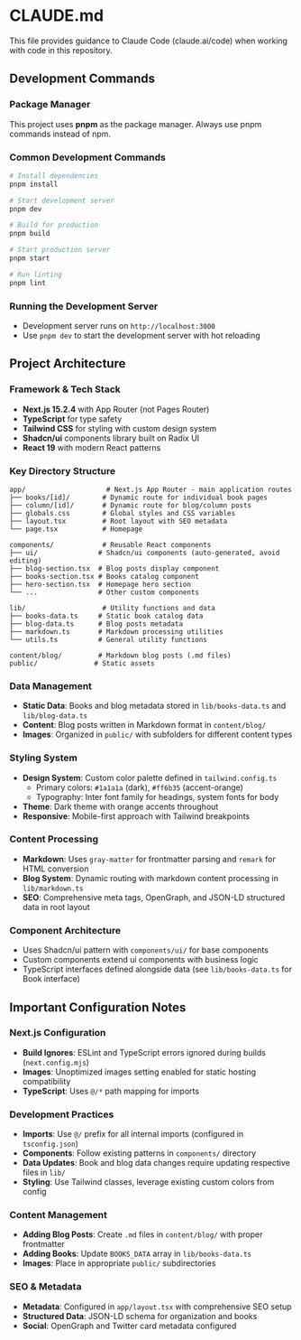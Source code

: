# CLAUDE.md

This file provides guidance to Claude Code (claude.ai/code) when working with code in this repository.

## Development Commands

### Package Manager
This project uses **pnpm** as the package manager. Always use pnpm commands instead of npm.

### Common Development Commands
```bash
# Install dependencies
pnpm install

# Start development server
pnpm dev

# Build for production
pnpm build

# Start production server
pnpm start

# Run linting
pnpm lint
```

### Running the Development Server
- Development server runs on `http://localhost:3000`
- Use `pnpm dev` to start the development server with hot reloading

## Project Architecture

### Framework & Tech Stack
- **Next.js 15.2.4** with App Router (not Pages Router)
- **TypeScript** for type safety
- **Tailwind CSS** for styling with custom design system
- **Shadcn/ui** components library built on Radix UI
- **React 19** with modern React patterns

### Key Directory Structure
```
app/                    # Next.js App Router - main application routes
├── books/[id]/        # Dynamic route for individual book pages
├── column/[id]/       # Dynamic route for blog/column posts
├── globals.css        # Global styles and CSS variables
├── layout.tsx         # Root layout with SEO metadata
└── page.tsx           # Homepage

components/            # Reusable React components
├── ui/               # Shadcn/ui components (auto-generated, avoid editing)
├── blog-section.tsx  # Blog posts display component
├── books-section.tsx # Books catalog component
├── hero-section.tsx  # Homepage hero section
└── ...               # Other custom components

lib/                   # Utility functions and data
├── books-data.ts     # Static book catalog data
├── blog-data.ts      # Blog posts metadata
├── markdown.ts       # Markdown processing utilities
└── utils.ts          # General utility functions

content/blog/         # Markdown blog posts (.md files)
public/              # Static assets
```

### Data Management
- **Static Data**: Books and blog metadata stored in `lib/books-data.ts` and `lib/blog-data.ts`
- **Content**: Blog posts written in Markdown format in `content/blog/`
- **Images**: Organized in `public/` with subfolders for different content types

### Styling System
- **Design System**: Custom color palette defined in `tailwind.config.ts`
  - Primary colors: `#1a1a1a` (dark), `#ff6b35` (accent-orange)
  - Typography: Inter font family for headings, system fonts for body
- **Theme**: Dark theme with orange accents throughout
- **Responsive**: Mobile-first approach with Tailwind breakpoints

### Content Processing
- **Markdown**: Uses `gray-matter` for frontmatter parsing and `remark` for HTML conversion
- **Blog System**: Dynamic routing with markdown content processing in `lib/markdown.ts`
- **SEO**: Comprehensive meta tags, OpenGraph, and JSON-LD structured data in root layout

### Component Architecture
- Uses Shadcn/ui pattern with `components/ui/` for base components
- Custom components extend ui components with business logic
- TypeScript interfaces defined alongside data (see `lib/books-data.ts` for Book interface)

## Important Configuration Notes

### Next.js Configuration
- **Build Ignores**: ESLint and TypeScript errors ignored during builds (`next.config.mjs`)
- **Images**: Unoptimized images setting enabled for static hosting compatibility
- **TypeScript**: Uses `@/*` path mapping for imports

### Development Practices
- **Imports**: Use `@/` prefix for all internal imports (configured in `tsconfig.json`)
- **Components**: Follow existing patterns in `components/` directory
- **Data Updates**: Book and blog data changes require updating respective files in `lib/`
- **Styling**: Use Tailwind classes, leverage existing custom colors from config

### Content Management
- **Adding Blog Posts**: Create `.md` files in `content/blog/` with proper frontmatter
- **Adding Books**: Update `BOOKS_DATA` array in `lib/books-data.ts`
- **Images**: Place in appropriate `public/` subdirectories

### SEO & Metadata
- **Metadata**: Configured in `app/layout.tsx` with comprehensive SEO setup
- **Structured Data**: JSON-LD schema for organization and books
- **Social**: OpenGraph and Twitter card metadata configured